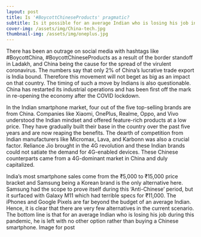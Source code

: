 ```yaml
---
layout: post
title: Is '#BoycottChineseProducts' pragmatic?
subtitle: Is it possible for an average Indian who is losing his job in this pandemic to buy an expensive non-Chinese phone?
cover-img: /assets/img/China-tech.jpg
thumbnail-img: /assets/img/oneplus.jpg
---
```


There has been an outrage on social media with hashtags like #BoycottChina, #BoycottChineseProducts as a result of the border standoff in Ladakh, and China being the cause for the spread of the virulent coronavirus. The numbers say that only 2% of China’s lucrative trade export is India bound. Therefore this movement will not beget as big as an impact on that country. The timing of such a move by Indians is also questionable. China has restarted its industrial operations and has been first off the mark in re-opening the economy after the COVID lockdown.

In the Indian smartphone market, four out of the five top-selling brands are from China. Companies like Xiaomi, OnePlus, Realme, Oppo, and Vivo understood the Indian mindset and offered feature-rich products at a low price. They have gradually built their base in the country over the past five years and are now reaping the benefits.
The dearth of competition from Indian manufacturers like Micromax, Lava, and Karbonn was also a crucial factor. Reliance Jio brought in the 4G revolution and these Indian brands could not satiate the demand for 4G-enabled devices. These Chinese counterparts came from a 4G-dominant market in China and duly capitalized.

India’s most smartphone sales come from the ₹5,000 to ₹15,000 price bracket and Samsung being a Korean brand is the only alternative here. Samsung had the scope to prove itself during this ‘Anti-Chinese’ period, but it surfaced with Galaxy M11 which had terrible specs for ₹11,000. The iPhones and Google Pixels are far beyond the budget of an average Indian. Hence, it is clear that there are very few alternatives in the current scenario.
The bottom line is that for an average Indian who is losing his job during this pandemic, he is left with no other option rather than buying a Chinese smartphone.
Image for post
